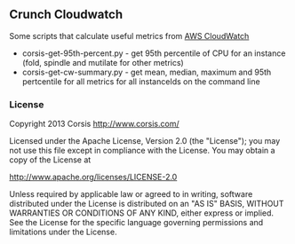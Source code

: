 ## Crunch Cloudwatch

Some scripts that calculate useful metrics from [AWS CloudWatch](http://aws.amazon.com/cloudwatch/)

* corsis-get-95th-percent.py - get 95th percentile of CPU for an instance (fold, spindle and mutilate for other metrics)
* corsis-get-cw-summary.py - get mean, median, maximum and 95th pertcentile for all metrics for all instanceIds on the command line

### License

Copyright 2013 Corsis
http://www.corsis.com/

Licensed under the Apache License, Version 2.0 (the "License");
you may not use this file except in compliance with the License.
You may obtain a copy of the License at

http://www.apache.org/licenses/LICENSE-2.0

Unless required by applicable law or agreed to in writing, software
distributed under the License is distributed on an "AS IS" BASIS,
WITHOUT WARRANTIES OR CONDITIONS OF ANY KIND, either express or implied.
See the License for the specific language governing permissions and
limitations under the License.

